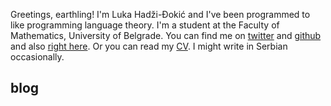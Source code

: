 <script type="application/racket" id="home-main">
#lang racket/base

;; This is an application element. It can define a new page.
(provide replace-page)

;; Use the 'project' link to access your project.
(require "project/vcomps.rkt"
         polyglot)

(define (replace-page page-tx)
  (page "home" page-tx))
</script>

Greetings, earthling! I'm Luka Hadži-Đokić and I've been programmed to like programming language theory. I'm a student at the Faculty of Mathematics, University of Belgrade. You can find me on [twitter](https://twitter.com/hgluka) and [github](https://github.com/hgluka) and also [right here](#). Or you can read my [CV](resume.pdf). I might write in Serbian occasionally.

## blog
<script type="application/racket" id="post-list">
#lang racket/base
(provide replace-page)

(require "project/posts.rkt"
         polyglot)

(define (replace-page page-tx)
  (tx-replace-me page-tx
    (lambda (x) post-list)))
</script>
